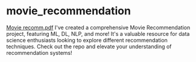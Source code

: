 # movie_recommendation
[Movie recomm.pdf](https://github.com/sharanyamanohar/movie_recommendation/files/10930304/Movie.recomm.pdf)
I've created a comprehensive Movie Recommendation project, featuring ML, DL, NLP, and more! It's a valuable resource for data science enthusiasts looking to explore different recommendation techniques. Check out the repo and elevate your understanding of recommendation systems!
